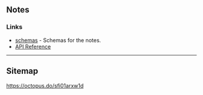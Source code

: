 ## Notes


### Links

- [schemas](schemas.md) - Schemas for the notes.
- [API Reference](api.md)


---

## Sitemap
https://octopus.do/sfi01arxw1d

